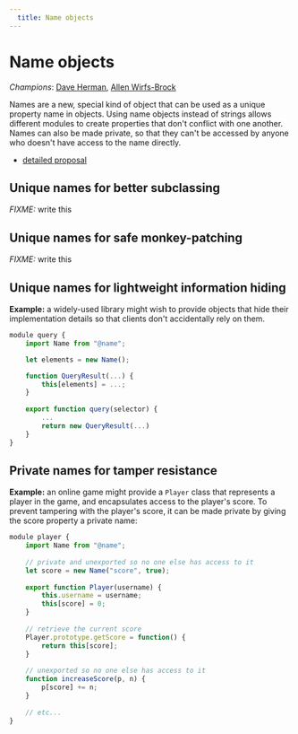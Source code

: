 ```yaml
---
  title: Name objects
---
```


# Name objects

*Champions*: [Dave Herman](/about/people/dave-herman), [Allen Wirfs-Brock](/about/people/allen-wirfs-brock)

Names are a new, special kind of object that can be used as a unique property name in objects. Using name objects instead of strings allows different modules to create properties that don't conflict with one another. Names can also be made private, so that they can't be accessed by anyone who doesn't have access to the name directly.

  * [detailed proposal](details)

## Unique names for better subclassing

*FIXME:* write this

## Unique names for safe monkey-patching

*FIXME:* write this

## Unique names for lightweight information hiding

**Example:** a widely-used library might wish to provide objects that hide their implementation details so that clients don't accidentally rely on them.

```javascript
module query {
    import Name from "@name";

    let elements = new Name();

    function QueryResult(...) {
        this[elements] = ...;
    }
        
    export function query(selector) {
        ...
        return new QueryResult(...)
    }
}
```

## Private names for tamper resistance

**Example:** an online game might provide a `Player` class that represents a player in the game, and encapsulates access to the player's score. To prevent tampering with the player's score, it can be made private by giving the score property a private name:

```javascript
module player {
    import Name from "@name";
    
    // private and unexported so no one else has access to it
    let score = new Name("score", true);
    
    export function Player(username) {
        this.username = username;
        this[score] = 0;
    }
    
    // retrieve the current score
    Player.prototype.getScore = function() {
        return this[score];
    }
    
    // unexported so no one else has access to it
    function increaseScore(p, n) {
        p[score] += n;
    }
    
    // etc...
}
```
